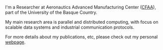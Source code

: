 <!--### Endika Tapia Fernandez-->

I'm a Researcher at Aeronautics Advanced Manufacturing Center ([CFAA](https://cfaa.eus/)), part of the University of the Basque Country.

My main research area is parallel and distributed computing, with focus on scalable data systems and industrial communication protocols.

For more details about my publications, etc, please check out my personal [webpage](https://endikatapia.github.io/).

<!--
**endikatapia/endikatapia** is a ✨ _special_ ✨ repository because its `README.md` (this file) appears on your GitHub profile.

Here are some ideas to get you started:

- 🔭 I’m currently working on ...
- 🌱 I’m currently learning ...
- 👯 I’m looking to collaborate on ...
- 🤔 I’m looking for help with ...
- 💬 Ask me about ...
- 📫 How to reach me: ...
- 😄 Pronouns: ...
- ⚡ Fun fact: ...
-->


